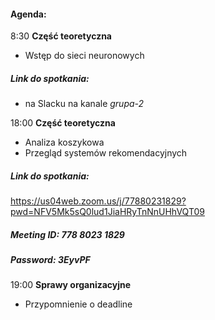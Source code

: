 #### Agenda:
8:30 **Część teoretyczna**
- Wstęp do sieci neuronowych 
##### Link do spotkania: 
- na Slacku na kanale *grupa-2*

18:00 **Część teoretyczna**
- Analiza koszykowa
- Przegląd systemów rekomendacyjnych

##### Link do spotkania: 
https://us04web.zoom.us/j/77880231829?pwd=NFV5Mk5sQ0lud1JiaHRyTnNnUHhVQT09
##### Meeting ID: 778 8023 1829
##### Password: 3EyvPF

19:00 **Sprawy organizacyjne**
- Przypomnienie o deadline
